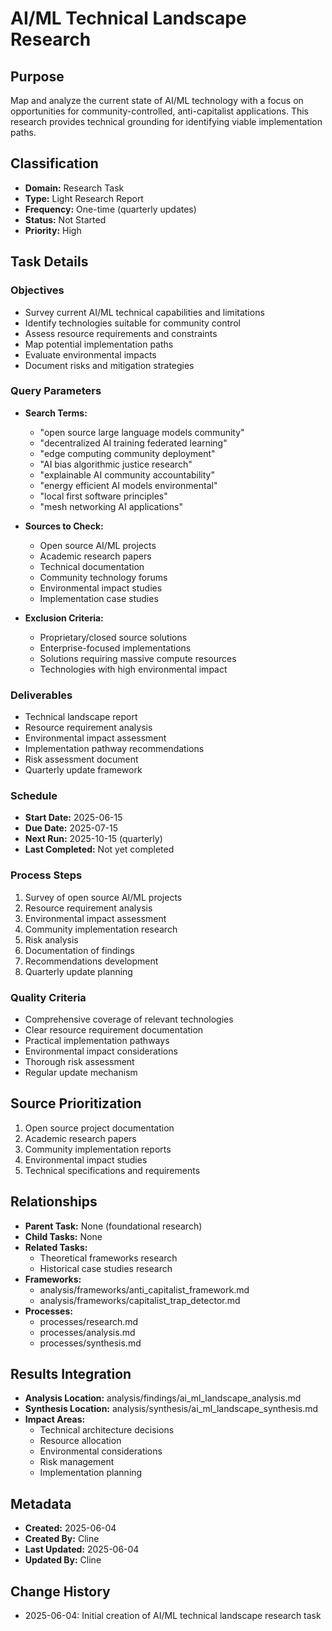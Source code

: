 # AI/ML Technical Landscape Research

## Purpose
Map and analyze the current state of AI/ML technology with a focus on opportunities for community-controlled, anti-capitalist applications. This research provides technical grounding for identifying viable implementation paths.

## Classification
- **Domain:** Research Task
- **Type:** Light Research Report
- **Frequency:** One-time (quarterly updates)
- **Status:** Not Started
- **Priority:** High

## Task Details

### Objectives
- Survey current AI/ML technical capabilities and limitations
- Identify technologies suitable for community control
- Assess resource requirements and constraints
- Map potential implementation paths
- Evaluate environmental impacts
- Document risks and mitigation strategies

### Query Parameters
- **Search Terms:**
  - "open source large language models community"
  - "decentralized AI training federated learning"
  - "edge computing community deployment"
  - "AI bias algorithmic justice research"
  - "explainable AI community accountability"
  - "energy efficient AI models environmental"
  - "local first software principles"
  - "mesh networking AI applications"

- **Sources to Check:**
  - Open source AI/ML projects
  - Academic research papers
  - Technical documentation
  - Community technology forums
  - Environmental impact studies
  - Implementation case studies

- **Exclusion Criteria:**
  - Proprietary/closed source solutions
  - Enterprise-focused implementations
  - Solutions requiring massive compute resources
  - Technologies with high environmental impact

### Deliverables
- Technical landscape report
- Resource requirement analysis
- Environmental impact assessment
- Implementation pathway recommendations
- Risk assessment document
- Quarterly update framework

### Schedule
- **Start Date:** 2025-06-15
- **Due Date:** 2025-07-15
- **Next Run:** 2025-10-15 (quarterly)
- **Last Completed:** Not yet completed

### Process Steps
1. Survey of open source AI/ML projects
2. Resource requirement analysis
3. Environmental impact assessment
4. Community implementation research
5. Risk analysis
6. Documentation of findings
7. Recommendations development
8. Quarterly update planning

### Quality Criteria
- Comprehensive coverage of relevant technologies
- Clear resource requirement documentation
- Practical implementation pathways
- Environmental impact considerations
- Thorough risk assessment
- Regular update mechanism

## Source Prioritization
1. Open source project documentation
2. Academic research papers
3. Community implementation reports
4. Environmental impact studies
5. Technical specifications and requirements

## Relationships
- **Parent Task:** None (foundational research)
- **Child Tasks:** None
- **Related Tasks:** 
  - Theoretical frameworks research
  - Historical case studies research
- **Frameworks:** 
  - analysis/frameworks/anti_capitalist_framework.md
  - analysis/frameworks/capitalist_trap_detector.md
- **Processes:**
  - processes/research.md
  - processes/analysis.md
  - processes/synthesis.md

## Results Integration
- **Analysis Location:** analysis/findings/ai_ml_landscape_analysis.md
- **Synthesis Location:** analysis/synthesis/ai_ml_landscape_synthesis.md
- **Impact Areas:**
  - Technical architecture decisions
  - Resource allocation
  - Environmental considerations
  - Risk management
  - Implementation planning

## Metadata
- **Created:** 2025-06-04
- **Created By:** Cline
- **Last Updated:** 2025-06-04
- **Updated By:** Cline

## Change History
- 2025-06-04: Initial creation of AI/ML technical landscape research task

